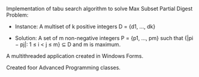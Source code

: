 Implementation of tabu search algorithm to solve Max Subset Partial Digest Problem:

 - Instance: A multiset of k positive integers D = {d1, ..., dk}

 - Solution: A set of m non-negative integers P = {p1, ..., pm} such that {|pi − pj|: 1 ≤ i < j ≤ m} ⊆ D and m is maximum.



A multithreaded application created in Windows Forms.

Created foor Advanced Programming classes.
